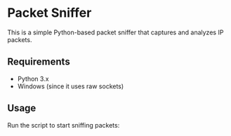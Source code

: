 # Packet Sniffer
This is a simple Python-based packet sniffer that captures and analyzes IP packets.

## Requirements
- Python 3.x
- Windows (since it uses raw sockets)

## Usage
Run the script to start sniffing packets:


